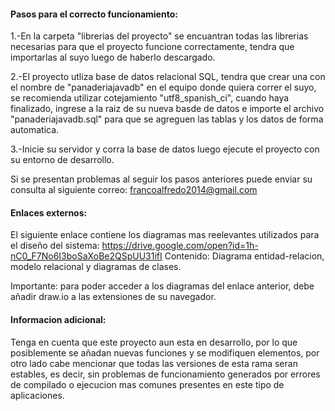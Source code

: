 #### Pasos para el correcto funcionamiento:

1.-En la carpeta "librerias del proyecto" se encuantran todas las librerias necesarias para que el proyecto funcione correctamente, 
tendra que importarlas al suyo luego de haberlo descargado.

2.-El proyecto utliza base de datos relacional SQL, tendra que crear una con el nombre de "panaderiajavadb" en el equipo donde quiera correr el suyo, se recomienda utilizar cotejamiento "utf8_spanish_ci", cuando haya finalizado, ingrese a la raiz de su nueva basde de datos e importe el archivo "panaderiajavadb.sql" para 
que se agreguen las tablas y los datos de forma automatica.

3.-Inicie su servidor y corra la base de datos luego ejecute el proyecto con su entorno de desarrollo.

Si se presentan problemas al seguir los pasos anteriores puede enviar su consulta al siguiente correo:
francoalfredo2014@gmail.com

#### Enlaces externos:
El siguiente enlace contiene los diagramas mas reelevantes utilizados para el diseño del sistema:
https://drive.google.com/open?id=1h-nC0_F7No6I3boSaXoBe2QSpUU31ifI
Contenido:
Diagrama entidad-relacion, modelo relacional y diagramas de clases.

Importante: para poder acceder a los diagramas del enlace anterior, debe añadir draw.io a las extensiones de su navegador.


#### Informacion adicional:
Tenga en cuenta que este proyecto aun esta en desarrollo, por lo que posiblemente se añadan nuevas funciones y se modifiquen elementos, por otro lado cabe mencionar que todas las versiones de esta rama seran estables, es decir, sin problemas de funcionamiento generados por errores de compilado o ejecucion mas comunes presentes en este tipo de aplicaciones.
